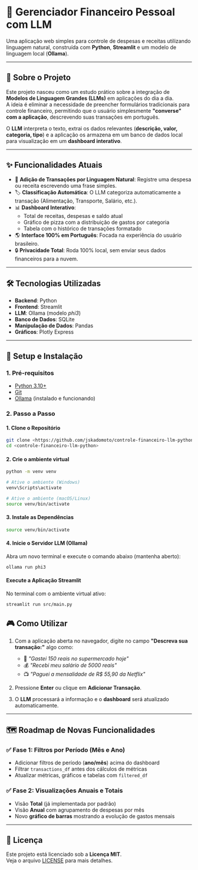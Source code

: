 # 💸 Gerenciador Financeiro Pessoal com LLM

Uma aplicação web simples para controle de despesas e receitas utilizando linguagem natural, construída com **Python**, **Streamlit** e um modelo de linguagem local (**Ollama**).

---

## 📖 Sobre o Projeto

Este projeto nasceu como um estudo prático sobre a integração de **Modelos de Linguagem Grandes (LLMs)** em aplicações do dia a dia.  
A ideia é eliminar a necessidade de preencher formulários tradicionais para controle financeiro, permitindo que o usuário simplesmente **"converse" com a aplicação**, descrevendo suas transações em português.

O **LLM** interpreta o texto, extrai os dados relevantes (**descrição, valor, categoria, tipo**) e a aplicação os armazena em um banco de dados local para visualização em um **dashboard interativo**.

---

## ✨ Funcionalidades Atuais

- 📝 **Adição de Transações por Linguagem Natural**: Registre uma despesa ou receita escrevendo uma frase simples.
- 🏷️ **Classificação Automática**: O LLM categoriza automaticamente a transação (Alimentação, Transporte, Salário, etc.).
- 📊 **Dashboard Interativo**:
  - Total de receitas, despesas e saldo atual
  - Gráfico de pizza com a distribuição de gastos por categoria
  - Tabela com o histórico de transações formatado
- 🌎 **Interface 100% em Português**: Focada na experiência do usuário brasileiro.
- 🔒 **Privacidade Total**: Roda 100% local, sem enviar seus dados financeiros para a nuvem.

---

## 🛠️ Tecnologias Utilizadas

- **Backend**: Python  
- **Frontend**: Streamlit  
- **LLM**: Ollama (modelo *phi3*)  
- **Banco de Dados**: SQLite  
- **Manipulação de Dados**: Pandas  
- **Gráficos**: Plotly Express  

---

## 🚀 Setup e Instalação

### 1. Pré-requisitos
- [Python 3.10+](https://www.python.org/downloads/)  
- [Git](https://git-scm.com/)  
- [Ollama](https://ollama.com) (instalado e funcionando)  

### 2. Passo a Passo

#### 1. Clone o Repositório
```bash
git clone <https://github.com/jskadomoto/controle-financeiro-llm-python.git>
cd <controle-financeiro-llm-python>
```

#### 2. Crie o ambiente virtual
```bash
python -m venv venv

# Ative o ambiente (Windows)
venv\Scripts\activate

# Ative o ambiente (macOS/Linux)
source venv/bin/activate
```

#### 3. Instale as Dependências
```bash
source venv/bin/activate
```

#### 4. Inicie o Servidor LLM (Ollama)
Abra um novo terminal e execute o comando abaixo (mantenha aberto):
```bash
ollama run phi3
```

#### Execute a Aplicação Streamlit
No terminal com o ambiente virtual ativo:
```bash
streamlit run src/main.py
```

## 🎮 Como Utilizar

1. Com a aplicação aberta no navegador, digite no campo **"Descreva sua transação:"** algo como:

   - 💸 *"Gastei 150 reais no supermercado hoje"*  
   - 💰 *"Recebi meu salário de 5000 reais"*  
   - 📺 *"Paguei a mensalidade de R$ 55,90 da Netflix"*  

2. Pressione **Enter** ou clique em **Adicionar Transação**.  
3. O **LLM** processará a informação e o **dashboard** será atualizado automaticamente.  

---

## 🗺️ Roadmap de Novas Funcionalidades

### ✅ Fase 1: Filtros por Período (Mês e Ano)
- Adicionar filtros de período (**ano/mês**) acima do dashboard  
- Filtrar `transactions_df` antes dos cálculos de métricas  
- Atualizar métricas, gráficos e tabelas com `filtered_df`  

### ✅ Fase 2: Visualizações Anuais e Totais
- Visão **Total** (já implementada por padrão)  
- Visão **Anual** com agrupamento de despesas por mês  
- Novo **gráfico de barras** mostrando a evolução de gastos mensais  

---

## 📄 Licença

Este projeto está licenciado sob a **Licença MIT**.  
Veja o arquivo [LICENSE](LICENSE) para mais detalhes.





